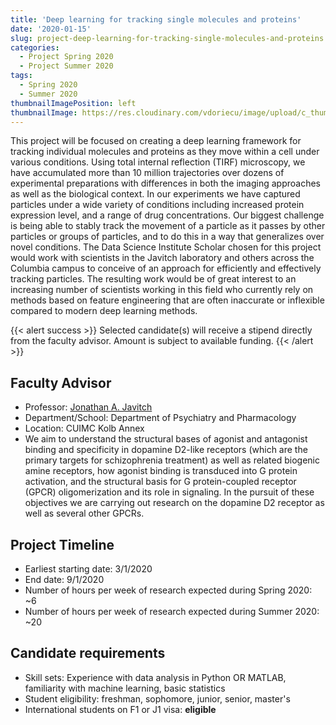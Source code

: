 ```yaml
---
title: 'Deep learning for tracking single molecules and proteins'
date: '2020-01-15'
slug: project-deep-learning-for-tracking-single-molecules-and-proteins
categories:
  - Project Spring 2020
  - Project Summer 2020
tags:
  - Spring 2020
  - Summer 2020
thumbnailImagePosition: left
thumbnailImage: https://res.cloudinary.com/vdoriecu/image/upload/c_thumb,w_200,g_face/v1579110178/construction_c6dqbd.png
---
```

This project will be focused on creating a deep learning framework for tracking individual molecules and proteins as they move within a cell under various conditions. Using total internal reflection (TIRF) microscopy, we have accumulated more than 10 million trajectories over dozens of experimental preparations with differences in both the imaging approaches as well as the biological context. In our experiments we have captured particles under a wide variety of conditions including increased protein expression level, and a range of drug concentrations. Our biggest challenge is being able to stably track the movement of a particle as it passes by other particles or groups of particles, and to do this in a way that generalizes over novel conditions. The Data Science Institute Scholar chosen for this project would work with scientists in the Javitch laboratory and others across the Columbia campus to conceive of an approach for efficiently and effectively tracking particles. The resulting work would be of great interest to an increasing number of scientists working in this field who currently rely on methods based on feature engineering that are often inaccurate or inflexible compared to modern deep learning methods.

<!--more-->

{{< alert success >}}
Selected candidate(s) will receive a stipend directly from the faculty advisor. Amount is subject to available funding.
{{< /alert >}}

## Faculty Advisor
+ Professor: [Jonathan A. Javitch](https://www.columbiapsychiatry.org/profile/jonathan-javitch-md)
+ Department/School: Department of Psychiatry and Pharmacology
+ Location: CUIMC Kolb Annex
+ We aim to understand the structural bases of agonist and antagonist binding and specificity in dopamine D2-like receptors (which are the primary targets for schizophrenia treatment) as well as related biogenic amine receptors, how agonist binding is transduced into G protein activation, and the structural basis for G protein-coupled receptor (GPCR) oligomerization and its role in signaling. In the pursuit of these objectives we are carrying out research on the dopamine D2 receptor as well as several other GPCRs.

## Project Timeline
+ Earliest starting date: 3/1/2020
+ End date: 9/1/2020
+ Number of hours per week of research expected during Spring 2020: ~6
+ Number of hours per week of research expected during Summer 2020: ~20

## Candidate requirements
+ Skill sets: Experience with data analysis in Python OR MATLAB, familiarity with machine learning, basic statistics
+ Student eligibility: freshman, sophomore, junior, senior, master's
+ International students on F1 or J1 visa: **eligible**

